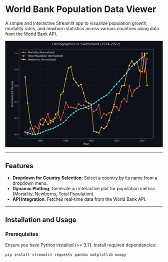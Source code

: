 # World Bank Population Data Viewer

A simple and interactive Streamlit app to visualize population growth, mortality rates, and newborn statistics across various countries using data from the World Bank API.

![Example Plot](assets/exampleCH.png)

---

## Features
- **Dropdown for Country Selection**: Select a country by its name from a dropdown menu.
- **Dynamic Plotting**: Generate an interactive plot for population metrics (Mortality, Newborns, Total Population).
- **API Integration**: Fetches real-time data from the World Bank API.

---

## Installation and Usage

### Prerequisites
Ensure you have Python installed (>= 3.7). Install required dependencies:

```bash
pip install streamlit requests pandas matplotlib numpy
